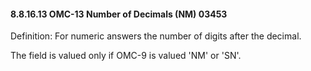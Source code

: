 #### 8.8.16.13 OMC-13 Number of Decimals (NM) 03453

Definition: For numeric answers the number of digits after the decimal.

The field is valued only if OMC-9 is valued 'NM' or 'SN'.
